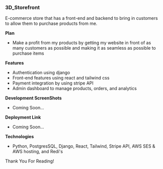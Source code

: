### 3D_Storefront

E-commerce store that has a front-end and backend to bring in customers to allow them to purchase products from me.

**Plan**
-  Make a profit from my products by getting my website in front of as many customers as possible and making it as seamless as possible to purchase items

**Features**
- Authentication using django
- Front-end features using react and tailwind css
- Payment integration by using stripe API
- Admin dashboard to manage products, orders, and analytics

**Development ScreenShots**
- Coming Soon...

**Deployment Link**
- Coming Soon...

**Technologies**
- Python, PostgresSQL, Django, React, Tailwind, Stripe API, AWS SES & AWS hosting, and Redi's

Thank You For Reading!
